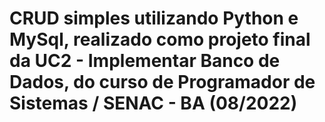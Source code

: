 # CRUD simples utilizando Python e MySql, realizado como projeto final da UC2 - Implementar Banco de Dados, do curso de Programador de Sistemas / SENAC - BA (08/2022)
